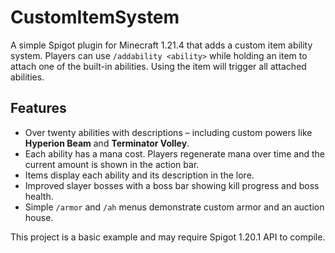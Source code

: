 # CustomItemSystem

A simple Spigot plugin for Minecraft 1.21.4 that adds a custom item ability system. Players can use `/addability <ability>` while holding an item to attach one of the built-in abilities. Using the item will trigger all attached abilities.

## Features

* Over twenty abilities with descriptions – including custom powers like **Hyperion Beam** and **Terminator Volley**.
* Each ability has a mana cost. Players regenerate mana over time and the current amount is shown in the action bar.
* Items display each ability and its description in the lore.
* Improved slayer bosses with a boss bar showing kill progress and boss health.
* Simple `/armor` and `/ah` menus demonstrate custom armor and an auction house.

This project is a basic example and may require Spigot 1.20.1 API to compile.
